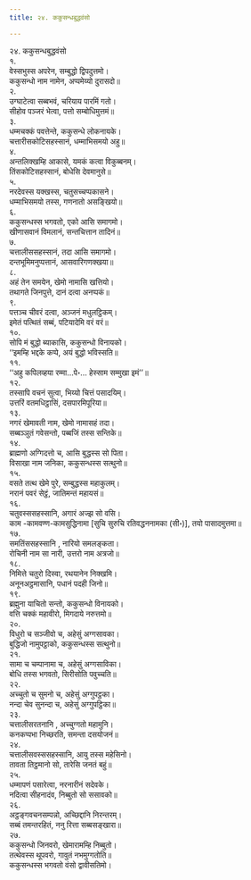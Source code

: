 ```yaml
---
title: २४. ककुसन्धबुद्धवंसो

---
```

२४. ककुसन्धबुद्धवंसो  
१.  
वेस्सभुस्स अपरेन, सम्बुद्धो द्विपदुत्तमो।  
ककुसन्धो नाम नामेन, अप्पमेय्यो दुरासदो॥  
२.  
उग्घाटेत्वा सब्बभवं, चरियाय पारमिं गतो।  
सीहोव पञ्जरं भेत्वा, पत्तो सम्बोधिमुत्तमं॥  
३.  
धम्मचक्कं पवत्तेन्ते, ककुसन्धे लोकनायके।  
चत्तारीसकोटिसहस्सानं, धम्माभिसमयो अहु॥  
४.  
अन्तलिक्खम्हि आकासे, यमकं कत्वा विकुब्बनम्।  
तिंसकोटिसहस्सानं, बोधेसि देवमानुसे॥  
५.  
नरदेवस्स यक्खस्स, चतुसच्चप्पकासने।  
धम्माभिसमयो तस्स, गणनातो असङ्खियो॥  
६.  
ककुसन्धस्स भगवतो, एको आसि समागमो।  
खीणासवानं विमलानं, सन्तचित्तान तादिनं॥  
७.  
चत्तालीससहस्सानं, तदा आसि समागमो।  
दन्तभूमिमनुप्पत्तानं, आसवारिगणक्खया॥  
८.  
अहं तेन समयेन, खेमो नामासि खत्तियो।  
तथागते जिनपुत्ते, दानं दत्वा अनप्पकं॥  
९.  
पत्तञ्च चीवरं दत्वा, अञ्जनं मधुलट्ठिकम्।  
इमेतं पत्थितं सब्बं, पटियादेमि वरं वरं॥  
१०.  
सोपि मं बुद्धो ब्याकासि, ककुसन्धो विनायको।  
‘‘इमम्हि भद्दके कप्पे, अयं बुद्धो भविस्सति॥  
११.  
‘‘अहु कपिलव्हया रम्मा…पे॰… हेस्साम सम्मुखा इमं’’॥  
१२.  
तस्सापि वचनं सुत्वा, भिय्यो चित्तं पसादयिम्।  
उत्तरिं वतमधिट्ठासिं, दसपारमिपूरिया॥  
१३.  
नगरं खेमावती नाम, खेमो नामासहं तदा।  
सब्बञ्ञुतं गवेसन्तो, पब्बजिं तस्स सन्तिके॥  
१४.  
ब्राह्मणो अग्गिदत्तो च, आसि बुद्धस्स सो पिता।  
विसाखा नाम जनिका, ककुसन्धस्स सत्थुनो॥  
१५.  
वसते तत्थ खेमे पुरे, सम्बुद्धस्स महाकुलम्।  
नरानं पवरं सेट्ठं, जातिमन्तं महायसं॥  
१६.  
चतुवस्ससहस्सानि, अगारं अज्झ सो वसि।  
काम -कामवण्ण-कामसुद्धिनामा [सुचि सुरुचि रतिवद्धननामका (सी॰)], तयो पासादमुत्तमा॥  
१७.  
समतिंससहस्सानि , नारियो समलङ्कता।  
रोचिनी नाम सा नारी, उत्तरो नाम अत्रजो॥  
१८.  
निमित्ते चतुरो दिस्वा, रथयानेन निक्खमि।  
अनूनअट्ठमासानि, पधानं पदही जिनो॥  
१९.  
ब्रह्मुना याचितो सन्तो, ककुसन्धो विनायको।  
वत्ति चक्कं महावीरो, मिगदाये नरुत्तमो॥  
२०.  
विधुरो च सञ्जीवो च, अहेसुं अग्गसावका।  
बुद्धिजो नामुपट्ठाको, ककुसन्धस्स सत्थुनो॥  
२१.  
सामा च चम्पानामा च, अहेसुं अग्गसाविका।  
बोधि तस्स भगवतो, सिरीसोति पवुच्चति॥  
२२.  
अच्चुतो च सुमनो च, अहेसुं अग्गुपट्ठका।  
नन्दा चेव सुनन्दा च, अहेसुं अग्गुपट्ठिका॥  
२३.  
चत्तालीसरतनानि , अच्चुग्गतो महामुनि।  
कनकप्पभा निच्छरति, समन्ता दसयोजनं॥  
२४.  
चत्तालीसवस्ससहस्सानि, आयु तस्स महेसिनो।  
तावता तिट्ठमानो सो, तारेसि जनतं बहुं॥  
२५.  
धम्मापणं पसारेत्वा, नरनारीनं सदेवके।  
नदित्वा सीहनादंव, निब्बुतो सो ससावको॥  
२६.  
अट्ठङ्गवचनसम्पन्नो, अच्छिद्दानि निरन्तरम्।  
सब्बं तमन्तरहितं, ननु रित्ता सब्बसङ्खारा॥  
२७.  
ककुसन्धो जिनवरो, खेमारामम्हि निब्बुतो।  
तत्थेवस्स थूपवरो, गावुतं नभमुग्गतोति॥  
ककुसन्धस्स भगवतो वंसो द्वावीसतिमो।  